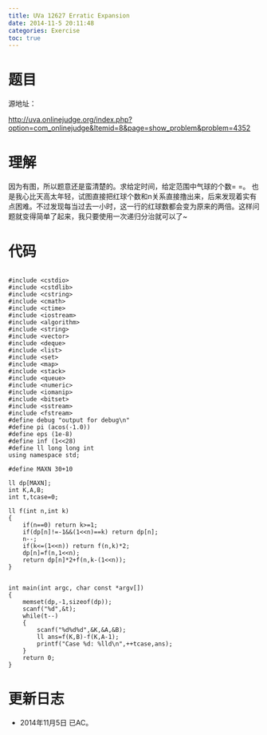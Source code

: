 ```yaml
---
title: UVa 12627 Erratic Expansion
date: 2014-11-5 20:11:48
categories: Exercise
toc: true
---
```

# 题目
源地址：

http://uva.onlinejudge.org/index.php?option=com_onlinejudge&Itemid=8&page=show_problem&problem=4352

# 理解
因为有图，所以题意还是蛮清楚的。求给定时间，给定范围中气球的个数= =。
也是我心比天高太年轻，试图直接把红球个数和n关系直接撸出来，后来发现着实有点困难。不过发现每当过去一小时，这一行的红球数都会变为原来的两倍。这样问题就变得简单了起来，我只要使用一次递归分治就可以了~

<!-- more -->

# 代码

```

#include <cstdio>
#include <cstdlib>
#include <cstring>
#include <cmath>
#include <ctime>
#include <iostream>
#include <algorithm>
#include <string>
#include <vector>
#include <deque>
#include <list>
#include <set>
#include <map>
#include <stack>
#include <queue>
#include <numeric>
#include <iomanip>
#include <bitset>
#include <sstream>
#include <fstream>
#define debug "output for debug\n"
#define pi (acos(-1.0))
#define eps (1e-8)
#define inf (1<<28)
#define ll long long int
using namespace std;

#define MAXN 30+10

ll dp[MAXN];
int K,A,B;
int t,tcase=0;

ll f(int n,int k)
{
    if(n==0) return k>=1;
    if(dp[n]!=-1&&(1<<n)==k) return dp[n];
    n--;
    if(k<=(1<<n)) return f(n,k)*2;
    dp[n]=f(n,1<<n);
    return dp[n]*2+f(n,k-(1<<n));
}


int main(int argc, char const *argv[])
{
    memset(dp,-1,sizeof(dp));
    scanf("%d",&t);
    while(t--)
    {
        scanf("%d%d%d",&K,&A,&B);
        ll ans=f(K,B)-f(K,A-1);
        printf("Case %d: %lld\n",++tcase,ans);
    }
    return 0;
}

```

# 更新日志
- 2014年11月5日 已AC。